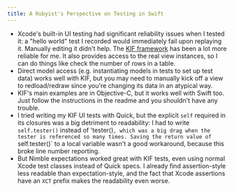 ```yaml
---
title: A Rubyist's Perspective on Testing in Swift
---
```


* Xcode's built-in UI testing had significant reliability issues when I tested it: a "hello world" test I recorded would immediately fail upon replaying it. Manually editing it didn't help. The [KIF framework](https://github.com/kif-framework/KIF) has been a lot more reliable for me. It also provides access to the real view instances, so I can do things like check the number of rows in a table.
* Direct model access (e.g. instantiating models in tests to set up test data) works well with KIF, but you may need to manually kick off a view to redload/redraw since you're changing its data in an atypical way.
* KIF's main examples are in Objective-C, but it works well with Swift too. Just follow the instructions in the readme and you shouldn't have any trouble.
* I tried writing my KIF UI tests with Quick, but the explicit `self` required in its closures was a big detriment to readability: I had to write `self.tester()` instead of 'tester()`, which was a big drag when the tester is referenced so many times. Saving the return value of `self.tester()` to a local variable wasn't a good workaround, because this broke line number reporting.
* But Nimble expectations worked great with KIF tests, even using normal Xcode test classes instead of Quick specs. I already find assertion-style less readable than expectation-style, and the fact that Xcode assertions have an `XCT` prefix makes the readability even worse.